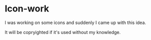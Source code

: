 # Icon-work
I was working on some icons and suddenly I came up with this idea.

It will be copryighted if it's used without my knowledge.
